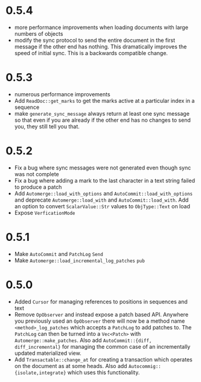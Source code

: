 # 0.5.4

* more performance improvements when loading documents with large numbers
  of objects
* modify the sync protocol to send the entire document in the first message if
  the other end has nothing. This dramatically improves the speed of initial
  sync. This is a backwards compatible change.

# 0.5.3

* numerous performance improvements
* Add `ReadDoc::get_marks` to get the marks active at a particular index in a
  sequence
* make `generate_sync_message` always return at least one sync message so that
  even if you are already if the other end has no changes to send you, they
  still tell you that.

# 0.5.2

* Fix a bug where sync messages were not generated even though sync was not
  complete
* Fix a bug where adding a mark to the last character in a text string failed
  to produce a patch
* Add `Automerge::load_with_options` and `AutoCommit::load_with_options` and 
  deprecate `Automerge::load_with` and `AutoCommit::load_with`. Add an option
  to convert `ScalarValue::Str` values to `ObjType::Text` on load
* Expose `VerficationMode`

# 0.5.1

* Make `AutoCommit` and `PatchLog` `Send`
* Make `Automerge::load_incremental_log_patches` `pub`

# 0.5.0

* Added `Cursor` for managing references to positions in sequences and text
* Remove `OpObserver` and instead expose a patch based API. Anywhere you
  previously used an `OpObserver` there will now be a method name
  `<method>_log_patches` which accepts a `PatchLog` to add patches to. The
  `PatchLog` can then be turned into a `Vec<Patch>` with
  `Automerge::make_patches`. Also add `AutoCommit::{diff, diff_incremental}`
  for managing the common case of an incrementally updated materialized view.
* Add `Transactable::change_at` for creating a transaction which operates on
  the document as at some heads. Also add `Autocommig::{isolate,integrate}`
  which uses this functionality.
